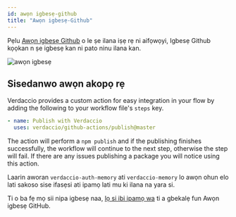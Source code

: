 ```yaml
---
id: awọn igbesẹ-github
title: "Awọn igbesẹ-Github"
---
```


Pẹlu [Awọn igbesẹ Github](https://github.com/features/actions) o le ṣe ilana iṣẹ rẹ ni aifọwọyi, Igbesẹ Github kọọkan n ṣe igbesẹ kan ni pato ninu ilana kan.

![awọn igbesẹ](/img/github-actions.png)

## Sisedanwo awọn akopọ rẹ

Verdaccio provides a custom action for easy integration in your flow by adding the following to your workflow file's `steps` key.

```yaml
- name: Publish with Verdaccio
  uses: verdaccio/github-actions/publish@master
```

The action will perform a `npm publish` and if the publishing finishes successfully, the workflow will continue to the next step, otherwise the step will fail. If there are any issues publishing a package you will notice using this action.

Laarin aworan `verdaccio-auth-memory` ati `verdaccio-memory` lo awọn ohun elo lati sakoso sise ifasẹsi ati ipamọ lati mu ki ilana na yara si.

Ti o ba fẹ mọ sii nipa igbesẹ naa, [lọ si ibi ipamọ wa](https://github.com/verdaccio/github-actions) ti a gbekalẹ fun Awọn igbesẹ GitHub.
